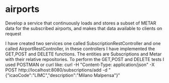 # airports
Develop a service that continuously loads and stores a subset of METAR data for the subscribed airports, and makes that data available to clients on request

I have created two services one called SubscriptionRestController and one called AirportRestController,
in these controllers I have implemented the GET,POST and DELETE functions. 
The entities are Subscriptions and Metar with their relative repositories.
To perform the GET,POST and DELETE tests I used POSTMAN or curl like:
curl -H "Content-Type: application/json" -X POST http://localhost:8080/subscriptions/add -d "{"icaoCode":"LIMC","description":"Milano Malpensa"}"
